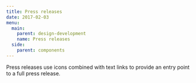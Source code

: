 ```yaml
---
title: Press releases
date: 2017-02-03
menu:
  main:
    parent: design-development
    name: Press releases
  side:
    parent: components
---
```


Press releases use icons combined with text links to provide an entry point to a full press release.
